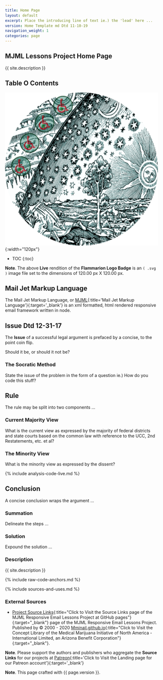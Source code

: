 ```yaml
---
title: Home Page
layout: default
excerpt: Place the introducing line of text ie.) the 'lead' here ...
version: Home Template md Dtd 11-10-19
navigation_weight: 1
categories: page
---
```

## MJML Lessons Project Home Page

{{ site.description }}

## Table O Contents

![Flammarion Logo Badge](assets/img/svg/MMI-Medmj-Org-Got-Tree-Flammarion-Person-Through-Celestial-Sphere-circle-543-x-543.svg){:width="120px"}

- TOC
{:toc}

**Note**. The above **Live** rendition of the **Flammarion Logo Badge** is an `( .svg )` image file set to the dimensions of 120.00 px X 120.00 px.

## Mail Jet Markup Language

The Mail Jet Markup Language, or [MJML](https://){:title='Mail Jet Markup Language'}{:target='_blank'} is an xml formatted, html rendered responsive email framework written in node.

## Issue Dtd 12-31-17

The **Issue** of a successful legal argument is prefaced by a concise, to the point coin flip.

Should it be, or should it not be?

### The Socratic Method

State the issue of the problem in the form of a question ie.) How do you code this stuff?

## Rule

The rule may be split into two components ...

### Current Majority View

What is the current view as expressed by the majority of federal districts and state courts based on the common law with reference to the UCC, 2nd Restatements, etc. et al?

### The Minority View

What is the minority view as expressed by the dissent?

{% include analysis-code-live.md %}

## Conclusion

A concise conclusion wraps the argument ...

### Summation

Delineate the steps ...

### Solution

Expound the solution ...

### Description

{{ site.description }}

{% include raw-code-anchors.md %}

{% include sources-and-uses.md %}

### External Sources

- [Project Source Links](https://mminail.github.io/MJML/Source-MJML-Links.htm){:title="Click to Visit the Source Links page of the MJML Responsive Email Lessons Project at GitHub pages"}{:target="_blank"} page of the MJML Responsive Email Lessons Project. Published by © 2000 - 2020 [Mminail.github.io](https://mminail.github.io/){:title="Click to Visit the Concept Library of the Medical Marijuana Initiative of North America - International Limited, an Arizona Benefit Corporation"}{:target="_blank"}.

**Note**. Please support the authors and publishers who aggregate the **Source Links** for our projects at [Patreon](https://www.patreon.com/MMINAIL){:title='Click to Visit the Landing page for our Patreon account'}{:target='_blank'}

**Note**. This page crafted with {{ page.version }}.
